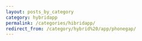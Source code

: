 ```yaml
---
layout: posts_by_category
category: hybridapp
permalink: /categories/hibridapp/
redirect_from: /category/hybrid%20/app/phonegap/
---
```

